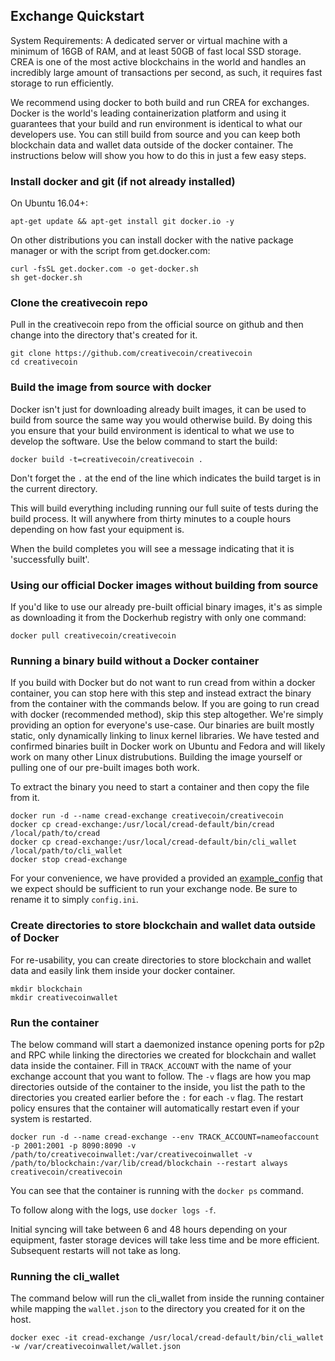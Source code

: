Exchange Quickstart
-------------------

System Requirements: A dedicated server or virtual machine with a minimum of 16GB of RAM, and at least 50GB of fast local SSD storage. CREA is one of the most active blockchains in the world and handles an incredibly large amount of transactions per second, as such, it requires fast storage to run efficiently.

We recommend using docker to both build and run CREA for exchanges. Docker is the world's leading containerization platform and using it guarantees that your build and run environment is identical to what our developers use. You can still build from source and you can keep both blockchain data and wallet data outside of the docker container. The instructions below will show you how to do this in just a few easy steps.

### Install docker and git (if not already installed)

On Ubuntu 16.04+:
```
apt-get update && apt-get install git docker.io -y
```

On other distributions you can install docker with the native package manager or with the script from get.docker.com:
```
curl -fsSL get.docker.com -o get-docker.sh
sh get-docker.sh
```

### Clone the creativecoin repo

Pull in the creativecoin repo from the official source on github and then change into the directory that's created for it.
```
git clone https://github.com/creativecoin/creativecoin
cd creativecoin
```

### Build the image from source with docker

Docker isn't just for downloading already built images, it can be used to build from source the same way you would otherwise build. By doing this you ensure that your build environment is identical to what we use to develop the software. Use the below command to start the build:

```
docker build -t=creativecoin/creativecoin .
```

Don't forget the `.` at the end of the line which indicates the build target is in the current directory.

This will build everything including running our full suite of tests during the build process. It will anywhere from thirty minutes to a couple hours depending on how fast your equipment is.

When the build completes you will see a message indicating that it is 'successfully built'.

### Using our official Docker images without building from source

If you'd like to use our already pre-built official binary images, it's as simple as downloading it from the Dockerhub registry with only one command:

```
docker pull creativecoin/creativecoin
```

### Running a binary build without a Docker container

If you build with Docker but do not want to run cread from within a docker container, you can stop here with this step and instead extract the binary from the container with the commands below. If you are going to run cread with docker (recommended method), skip this step altogether. We're simply providing an option for everyone's use-case. Our binaries are built mostly static, only dynamically linking to linux kernel libraries. We have tested and confirmed binaries built in Docker work on Ubuntu and Fedora and will likely work on many other Linux distrubutions. Building the image yourself or pulling one of our pre-built images both work.

To extract the binary you need to start a container and then copy the file from it.

```
docker run -d --name cread-exchange creativecoin/creativecoin
docker cp cread-exchange:/usr/local/cread-default/bin/cread /local/path/to/cread
docker cp cread-exchange:/usr/local/cread-default/bin/cli_wallet /local/path/to/cli_wallet
docker stop cread-exchange
```

For your convenience, we have provided a provided an [example\_config](example\_config.ini) that we expect should be sufficient to run your exchange node. Be sure to rename it to simply `config.ini`.

### Create directories to store blockchain and wallet data outside of Docker

For re-usability, you can create directories to store blockchain and wallet data and easily link them inside your docker container.

```
mkdir blockchain
mkdir creativecoinwallet
```

### Run the container

The below command will start a daemonized instance opening ports for p2p and RPC  while linking the directories we created for blockchain and wallet data inside the container. Fill in `TRACK_ACCOUNT` with the name of your exchange account that you want to follow. The `-v` flags are how you map directories outside of the container to the inside, you list the path to the directories you created earlier before the `:` for each `-v` flag. The restart policy ensures that the container will automatically restart even if your system is restarted.

```
docker run -d --name cread-exchange --env TRACK_ACCOUNT=nameofaccount -p 2001:2001 -p 8090:8090 -v /path/to/creativecoinwallet:/var/creativecoinwallet -v /path/to/blockchain:/var/lib/cread/blockchain --restart always creativecoin/creativecoin
```

You can see that the container is running with the `docker ps` command.

To follow along with the logs, use `docker logs -f`.

Initial syncing will take between 6 and 48 hours depending on your equipment, faster storage devices will take less time and be more efficient. Subsequent restarts will not take as long.

### Running the cli_wallet

The command below will run the cli_wallet from inside the running container while mapping the `wallet.json` to the directory you created for it on the host.

```
docker exec -it cread-exchange /usr/local/cread-default/bin/cli_wallet -w /var/creativecoinwallet/wallet.json
```
